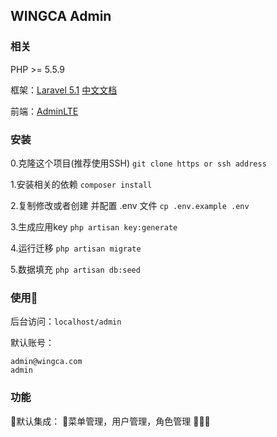 ## WINGCA Admin 
### 相关
PHP >= 5.5.9

框架：[Laravel 5.1](https://laravel.com/docs/5.1)
[中文文档](https://d.laravel-china.org/docs/5.1)

前端：[AdminLTE](https://adminlte.io/themes/AdminLTE/index2.html)

### 安装

0.克隆这个项目(推荐使用SSH)
`git clone https or ssh address`

1.安装相关的依赖
`composer install`

2.复制修改或者创建 并配置 .env 文件
`cp .env.example .env`

3.生成应用key
`php artisan key:generate`

4.运行迁移
`php artisan migrate`

5.数据填充
`php artisan db:seed`
### 使用
后台访问：`localhost/admin`

默认账号：
```
admin@wingca.com
admin
```

### 功能
默认集成： 菜单管理，用户管理，角色管理
